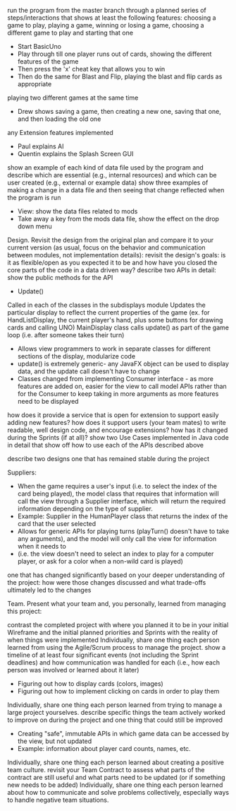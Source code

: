 run the program from the master branch through a planned series of steps/interactions that shows at least the following features:
choosing a game to play, playing a game, winning or losing a game, choosing a different game to play and starting that one

* Start BasicUno
* Play through till one player runs out of cards, showing the different features of the game
* Then press the 'x' cheat key that allows you to win
* Then do the same for Blast and Flip, playing the blast and flip cards as appropriate

playing two different games at the same time

* Drew shows saving a game, then creating a new one, saving that one, and then loading the old one

any Extension features implemented 

* Paul explains AI
* Quentin explains the Splash Screen GUI

show an example of each kind of data file used by the program and describe which are essential (e.g., internal resources) and which can be user created (e.g., external or example data)
show three examples of making a change in a data file and then seeing that change reflected when the program is run

* View: show the data files related to mods
* Take away a key from the mods data file, show the effect on the drop down menu

Design. Revisit the design from the original plan and compare it to your current version (as usual, focus on the behavior and communication between modules, not implementation details):
revisit the design's goals: is it as flexible/open as you expected it to be and how have you closed the core parts of the code in a data driven way?
describe two APIs in detail:
show the public methods for the API

* Update()

Called in each of the classes in the subdisplays module
Updates the particular display to reflect the current properties of the game (ex. for HandListDisplay, the current player's hand, plus some buttons for drawing cards and calling UNO)
MainDisplay class calls update() as part of the game loop (i.e. after someone takes their turn)

* Allows view programmers to work in separate classes for different sections of the display, modularize code
* update() is extremely generic- any JavaFX object can be used to display data, and the update call doesn't have to change
* Classes changed from implementing Consumer interface - as more features are added on, easier for the view to call model APIs rather than for the Consumer to keep taking in more arguments as more features need to be displayed


how does it provide a service that is open for extension to support easily adding new features?
how does it support users (your team mates) to write readable, well design code, and encourage extensions?
how has it changed during the Sprints (if at all)?
show two Use Cases implemented in Java code in detail that show off how to use each of the APIs described above

describe two designs
one that has remained stable during the project


Suppliers:
* When the game requires a user's input (i.e. to select the index of the card being played), the model class that requires that information will call the view through a Supplier interface, which will return the required information depending on the type of supplier.
* Example: Supplier in the HumanPlayer class that returns the index of the card that the user selected
* Allows for generic APIs for playing turns (playTurn() doesn't have to take any arguments), and the model will only call the view for information when it needs to
* (i.e. the view doesn't need to select an index to play for a computer player, or ask for a color when a non-wild card is played)


one that has changed significantly based on your deeper understanding of the project: how were those changes discussed and what trade-offs ultimately led to the changes

Team. Present what your team and, you personally, learned from managing this project:

contrast the completed project with where you planned it to be in your initial Wireframe and the initial planned priorities and Sprints with the reality of when things were implemented
Individually, share one thing each person learned from using the Agile/Scrum process to manage the project.
show a timeline of at least four significant events (not including the Sprint deadlines) and how communication was handled for each (i.e., how each person was involved or learned about it later)

* Figuring out how to display cards (colors, images)
* Figuring out how to implement clicking on cards in order to play them


Individually, share one thing each person learned from trying to manage a large project yourselves.
describe specific things the team actively worked to improve on during the project and one thing that could still be improved
* Creating "safe", immutable APIs in which game data can be accessed by the view, but not updated
* Example: information about player card counts, names, etc.

Individually, share one thing each person learned about creating a positive team culture.
revisit your Team Contract to assess what parts of the contract are still useful and what parts need to be updated (or if something new needs to be added)
Individually, share one thing each person learned about how to communicate and solve problems collectively, especially ways to handle negative team situations.